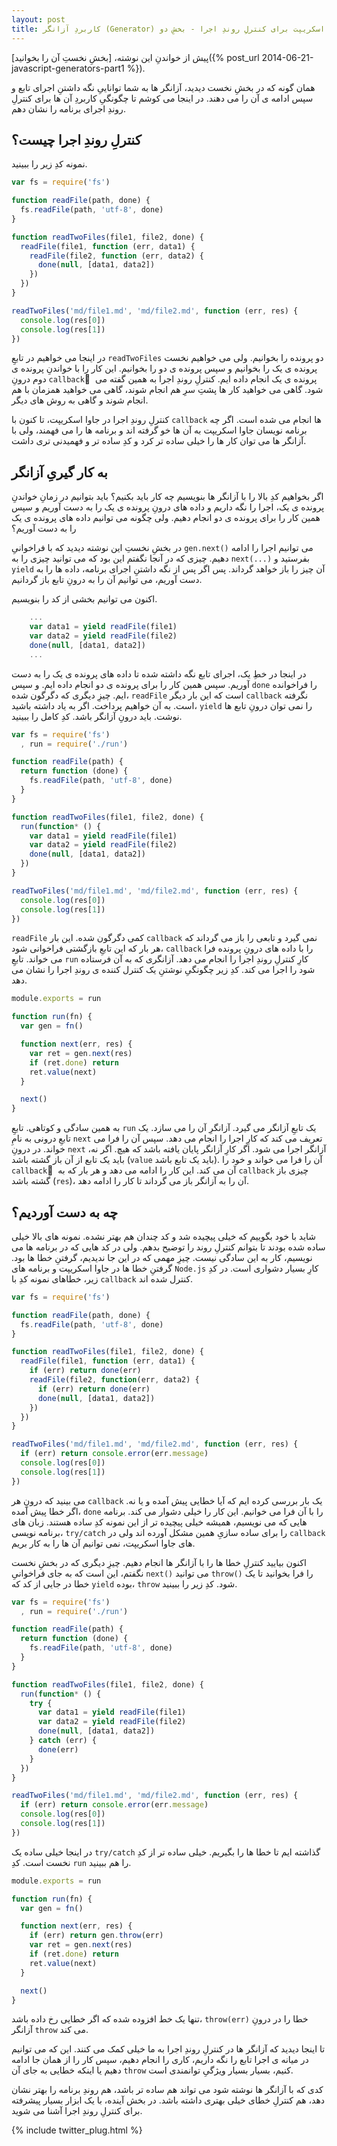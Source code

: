 ```yaml
---
layout: post
title: کاربردِ آزانگر (Generator) در جاوا اسکریپت برای کنترلِ روندِ اجرا - بخشِ دو
---
```


پیش از خواندنِ این نوشته، [بخشِ نخستِ آن را بخوانید]({% post_url 2014-06-21-javascript-generators-part1 %}).

همان گونه که در بخشِ نخست دیدید، آزانگر ها به شما تواناییِ نگه داشتنِ اجرای تابع و سپس ادامه ی آن را می دهند. در اینجا می کوشم تا چگونگیِ کاربردِ آن ها برای کنترلِ روندِ اجرای برنامه را نشان دهم.

## کنترلِ روندِ اجرا چیست؟

نمونه کدِ زیر را ببینید.

```js
var fs = require('fs')

function readFile(path, done) {
  fs.readFile(path, 'utf-8', done)
}

function readTwoFiles(file1, file2, done) {
  readFile(file1, function (err, data1) {
    readFile(file2, function (err, data2) {
      done(null, [data1, data2])
    })
  })
}

readTwoFiles('md/file1.md', 'md/file2.md', function (err, res) {
  console.log(res[0])
  console.log(res[1])
})
```

در اینجا می خواهیم در تابعِ `readTwoFiles` دو پرونده را بخوانیم. ولی می خواهیم نخست پرونده ی یک را بخوانیم و سپس پرونده ی دو را بخوانیم. این کار را با خواندنِ پرونده ی دوم درونِ `callback` ِ پرونده ی یک انجام داده ایم. کنترلِ روندِ اجرا به همین گفته می شود. گاهی می خواهید کار ها پشتِ سرِ هم انجام شوند، گاهی می خواهید همزمان با هم انجام شوند و گاهی به روش های دیگر.

کنترلِ روندِ اجرا در جاوا اسکریپت، تا کنون با `callback` ها انجام می شده است. اگر چه برنامه نویسان جاوا اسکریپت به آن ها خو گرفته اند و برنامه ها را می فهمند، ولی با آزانگر ها می توان کار ها را خیلی ساده تر کرد و کدِ ساده تر و فهمیدنی تری داشت.

## به کار گیریِ آزانگر

اگر بخواهیم کدِ بالا را با آزانگر ها بنویسیم چه کار باید بکنیم؟ باید بتوانیم در زمانِ خواندنِ پرونده ی یک، اجرا را نگه داریم و داده های درونِ پرونده ی یک را به دست آوریم و سپس همین کار را برای پرونده ی دو انجام دهیم. ولی چگونه می توانیم داده های پرونده ی یک را به دست آوریم؟

در بخشِ نخستِ این نوشته دیدید که با فراخوانیِ `gen.next()` می توانیم اجرا را ادامه دهیم. چیزی که در آنجا نگفتم این بود که می توانید چیزی را به `next(...)` بفرستید و `yield` آن چیز را باز خواهد گرداند. پس اگر پس از نگه داشتنِ اجرای برنامه، داده ها را به دست آوریم، می توانیم آن را به درونِ تابع باز گردانیم.

اکنون می توانیم بخشی از کد را بنویسیم.

```js
    ...
    var data1 = yield readFile(file1)
    var data2 = yield readFile(file2)
    done(null, [data1, data2])
    ...
```

در اینجا در خطِ یک، اجرای تابع نگه داشته شده تا داده های پرونده ی یک را به دست آوریم. سپس همین کار را برای پرونده ی دو انجام داده ایم. و سپس `done` را فراخوانده ایم. چیزِ دیگری که دگرگون شده، `readFile` است که این بار دیگر `callback` نگرفته است. به آن خواهیم پرداخت. اگر به یاد داشته باشید، `yield` را نمی توان درونِ تابع ها نوشت. باید درونِ آزانگر باشد. کدِ کامل را ببینید.

```js
var fs = require('fs')
  , run = require('./run')

function readFile(path) {
  return function (done) {
    fs.readFile(path, 'utf-8', done)
  }
}

function readTwoFiles(file1, file2, done) {
  run(function* () {
    var data1 = yield readFile(file1)
    var data2 = yield readFile(file2)
    done(null, [data1, data2])
  })
}

readTwoFiles('md/file1.md', 'md/file2.md', function (err, res) {
  console.log(res[0])
  console.log(res[1])
})
```

`readFile` کمی دگرگون شده. این بار `callback` نمی گیرد و تابعی را باز می گرداند که هر بار که این تابعِ بازگشتی فراخوانی شود، `callback` را با داده های درونِ پرونده فرا می خواند. تابعِ `run` کارِ کنترلِ روندِ اجرا را انجام می دهد. آزانگری که به آن فرستاده شود را اجرا می کند. کدِ زیر چگونگیِ نوشتنِ یک کنترل کننده ی روندِ اجرا را نشان می دهد.

```js
module.exports = run

function run(fn) {
  var gen = fn()

  function next(err, res) {
    var ret = gen.next(res)
    if (ret.done) return
    ret.value(next)
  }

  next()
}
```

به همین سادگی و کوتاهی. تابعِ `run` یک تابعِ آزانگر می گیرد. آزانگرِ آن را می سازد. یک تابعِ درونی به نامِ `next` تعریف می کند که کارِ اجرا را انجام می دهد. سپس آن را فرا می خواند. در درونِ `next` آزانگر اجرا می شود. اگر کارِ آزانگر پایان یافته باشد که هیچ. اگر نه، باید یک تابع از آن باز گشته باشد (`value` باید یک تابع باشد). آن را فرا می خواند و خود را `callback` ِ آن می کند. این کار را ادامه می دهد و هر بار که به `callback` چیزی باز گشته باشد (`res`)، آن را به آزانگر باز می گرداند تا کار را ادامه دهد.

## چه به دست آوردیم؟

شاید با خود بگوییم که خیلی پیچیده شد و کد چندان هم بهتر نشده. نمونه های بالا خیلی ساده شده بودند تا بتوانم کنترلِ روند را توضیح بدهم. ولی در کد هایی که در برنامه ها می نویسیم، کار به این سادگی نیست. چیزِ مهمی که در این جا ندیدیم، گرفتنِ خطا ها بود. گرفتنِ خطا ها در جاوا اسکریپت و برنامه های `Node.js` کارِ بسیار دشواری است. در کدِ زیر، خطاهای نمونه کدِ با `callback` کنترل شده اند.

```js
var fs = require('fs')

function readFile(path, done) {
  fs.readFile(path, 'utf-8', done)
}

function readTwoFiles(file1, file2, done) {
  readFile(file1, function (err, data1) {
    if (err) return done(err)
    readFile(file2, function(err, data2) {
      if (err) return done(err)
      done(null, [data1, data2])
    })
  })
}

readTwoFiles('md/file1.md', 'md/file2.md', function (err, res) {
  if (err) return console.error(err.message)
  console.log(res[0])
  console.log(res[1])
})
```

می بینید که درونِ هر `callback` یک بار بررسی کرده ایم که آیا خطایی پیش آمده و یا نه. اگر خطا پیش آمده، `done` را با آن فرا می خوانیم. این کار را خیلی دشوار می کند. برنامه هایی که می نویسیم، همیشه خیلی پیچیده تر از این نمونه کدِ ساده هستند. زبان های برنامه نویسی، `try/catch` را برای ساده سازیِ همین مشکل آورده اند ولی در `callback` های جاوا اسکریپت، نمی توانیم آن ها را به کار بریم.

اکنون بیایید کنترلِ خطا ها را با آزانگر ها انجام دهیم. چیزِ دیگری که در بخشِ نخست نگفتم، این است که به جای فراخوانیِ `next()` می توانید `throw()` را فرا بخوانید تا یک خطا در جایی از کد که `yield` بوده، `throw` شود. کدِ زیر را ببینید.

```js
var fs = require('fs')
  , run = require('./run')

function readFile(path) {
  return function (done) {
    fs.readFile(path, 'utf-8', done)
  }
}

function readTwoFiles(file1, file2, done) {
  run(function* () {
    try {
      var data1 = yield readFile(file1)
      var data2 = yield readFile(file2)
      done(null, [data1, data2])
    } catch (err) {
      done(err)
    }
  })
}

readTwoFiles('md/file1.md', 'md/file2.md', function (err, res) {
  if (err) return console.error(err.message)
  console.log(res[0])
  console.log(res[1])
})
```

در اینجا خیلی ساده یک `try/catch` گذاشته ایم تا خطا ها را بگیریم. خیلی ساده تر از کدِ نخست است. کدِ `run` را هم ببینید.

```js
module.exports = run

function run(fn) {
  var gen = fn()

  function next(err, res) {
    if (err) return gen.throw(err)
    var ret = gen.next(res)
    if (ret.done) return
    ret.value(next)
  }

  next()
}
```

تنها یک خط افزوده شده که اگر خطایی رخ داده باشد، `throw(err)` خطا را در درونِ آزانگر `throw` می کند.

تا اینجا دیدید که آزانگر ها در کنترلِ روندِ اجرا به ما خیلی کمک می کنند. این که می توانیم در میانه ی اجرا تابع را نگه داریم، کاری را انجام دهیم، سپس کار را از همان جا ادامه دهیم یا اینکه خطایی به جای آن `throw` کنیم، بسیار بسیار ویژگیِ توانمندی است.

کدی که با آزانگر ها نوشته شود می تواند هم ساده تر باشد، هم روندِ برنامه را بهتر نشان دهد، هم کنترلِ خطای خیلی بهتری داشته باشد. در بخش آینده، با یک ابزار بسیار پیشرفته برای کنترلِ روندِ اجرا آشنا می شوید.

{% include twitter_plug.html %}
